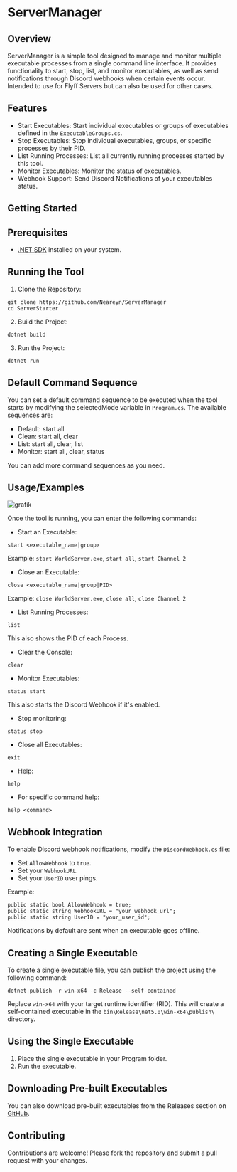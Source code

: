 # ServerManager
## Overview

ServerManager is a simple tool designed to manage and monitor multiple executable processes from a single command line interface. It provides functionality to start, stop, list, and monitor executables, as well as send notifications through Discord webhooks when certain events occur.
Intended to use for Flyff Servers but can also be used for other cases.


## Features

- Start Executables: Start individual executables or groups of executables defined in the `ExecutableGroups.cs`.
- Stop Executables: Stop individual executables, groups, or specific processes by their PID.
- List Running Processes: List all currently running processes started by this tool.
- Monitor Executables: Monitor the status of executables.
- Webhook Support: Send Discord Notifications of your executables status.
## Getting Started
## Prerequisites

- [.NET SDK](https://dotnet.microsoft.com/en-us/download) installed on your system.
## Running the Tool

1. Clone the Repository:

```
git clone https://github.com/Neareyn/ServerManager
cd ServerStarter
```

2. Build the Project:
```
dotnet build
```

3. Run the Project:
```
dotnet run
```
## Default Command Sequence

You can set a default command sequence to be executed when the tool starts by modifying the selectedMode variable in `Program.cs`. The available sequences are:

- Default: start all
- Clean: start all, clear
- List: start all, clear, list
- Monitor: start all, clear, status

You can add more command sequences as you need.
## Usage/Examples

![grafik](https://github.com/user-attachments/assets/962b2dfc-8820-4f05-93b1-8de591ff7623)



Once the tool is running, you can enter the following commands:

- Start an Executable:
```
start <executable_name|group>
```
Example: `start WorldServer.exe`, `start all`, `start Channel 2`

- Close an Executable:
```
close <executable_name|group|PID>
```
Example: `close WorldServer.exe`, `close all`, `close Channel 2`

- List Running Processes:
```
list
```
This also shows the PID of each Process.
- Clear the Console:
```
clear
```
- Monitor Executables:
```
status start
```
This also starts the Discord Webhook if it's enabled.
- Stop monitoring:
```
status stop
```
- Close all Executables:
```
exit
```
- Help:
```
help
```
- For specific command help:

```
help <command>
```
## Webhook Integration

To enable Discord webhook notifications, modify the `DiscordWebhook.cs` file:

- Set `AllowWebhook` to `true`.
- Set your `WebhookURL`.
- Set your `UserID` user pings.

Example:
```
public static bool AllowWebhook = true;
public static string WebhookURL = "your_webhook_url";
public static string UserID = "your_user_id";
```
Notifications by default are sent when an executable goes offline.
## Creating a Single Executable

To create a single executable file, you can publish the project using the following command:
```
dotnet publish -r win-x64 -c Release --self-contained
```
Replace `win-x64` with your target runtime identifier (RID). This will create a self-contained executable in the `bin\Release\net5.0\win-x64\publish\` directory.
## Using the Single Executable

1. Place the single executable in your Program folder.
2. Run the executable.
## Downloading Pre-built Executables

You can also download pre-built executables from the Releases section on [GitHub](https://github.com/Neareyn/ServerManager/releases).
## Contributing

Contributions are welcome! Please fork the repository and submit a pull request with your changes.
